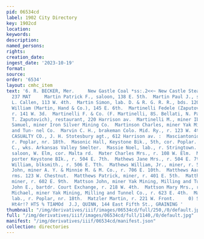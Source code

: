 ```yaml
---
pid: 06534cd
label: 1902 City Directory
key: 1902cd
location: 
keywords: 
description: 
named_persons: 
rights: 
creation_date: 
ingest_date: '2023-10-19'
format: 
source: 
order: '6534'
layout: cmhc_item
text: '6. R. BECKER, Mer.     New Gastle Coal *ss:.2<<~ New Castle Steam Goal  MAR
  237 MAT     Martin Patrick F., saloon, 138 E. 5th.  Martin Paul J., stable man L.
  L. Callen, 113 W. 4th.  Martin Simon, lab. D. & R. G. R. R., bds. 1201 Poplar.  Martin
  William (Martin, Hand & Co.), 145 E. 6th.  Martinelli Fedele (Zaputovich & Martinelli),
  r. 141 W. 3d.  Martinelli F. & Co. (F. Martinelli, 8S. Bellati, N. Paganucci and
  T. Zaputovich), restaurant, 220 Harrison av.  Martinelli M., miner Ibex Mining Co.  Martinelli
  Samuel, miner Iron Silver Mining Co.  Martinson Charles, miner Yak Mining, Milling
  and Tun- nel Co.  Marvin C. H., brakeman Colo. Mid. Ry., r. 123 W. 4th.  MARYLAND
  CASUALTY CO., J. H. Stotesbury agt., 612 Harrison av. :  Masciantonio Carmino, lab.,
  r. Poplar, nr. 18th.  Masonic Hall, Keystone Bik., 5th, cor. Poplar.  Massey O.
  C., wks. Arkansas Valley Smelter.  Massie Noel, lab., r. Stringtown.  Matekel Louis,
  saloon, W. Elm, cor. Malta rd.  Mater Charles Mrs., r. 108 W. Elm.  Mathews Charles,
  porter Keystone BIk., r. 504 E. 7th.  Mathews Jane Mrs., r. 504 E. 7th.  Mathews
  William, blksmith., r. 506 E. Tth.  Mathews William, Jr., miner, r. 504 E. 7th.  Matson
  John, miner A. Y. & Minnie M. & M. Co., r. 706 E. 10th.  Matthews Aaron, miner,
  rms. 123 W. Chestnut.  Matthews Patrick, miner, r. 401 E. 5th.  Matthews Samuel,
  miner, r. 602 E. 9th.  Mattson John, miner Yak Mining, Milling and Tunnel Co.  Mattson
  John E., bartdr. Court Exchange, r. 218 W. 4th.  Mattson Mary Mrs., r. 623 E. 4th.  Mattson
  Michael, miner Yak Mining, Milling and Tunnel Co., r. 623 E. 4th.  Maturi Joseph,
  lab., r. Poplar, nr. 18th.  Matzler Martin, r. 221 W. Front.     0) SOUBINSSY WJOYLON
  Ht4r!? HTS % TIAMOd  J.J, QUINN, 144 East Fifth St., GRAINING '
thumbnail: "/img/derivatives/iiif/images/06534cd/full/250,/0/default.jpg"
full: "/img/derivatives/iiif/images/06534cd/full/1140,/0/default.jpg"
manifest: "/img/derivatives/iiif/06534cd/manifest.json"
collection: directories
---
```


